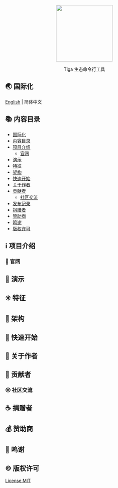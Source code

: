 <p align="center">
   <img src="https://cdn.jsdelivr.net/gh/misitebao/CDN@master/md/tigacli_logo.png" width="180" height="180"/><br/>
</p>
<p align="center">
Tiga 生态命令行工具
</p>

<span id="nav-1"></span>

## 🌏 国际化

[English](README.md) | 简体中文

<span id="nav-2"></span>

## 📚 内容目录

- [国际化](#nav-1)
- [内容目录](#nav-2)
- [项目介绍](#nav-3)
  - [官网](#nav-3-1)
- [演示](#nav-4)
- [特征](#nav-5)
- [架构](#nav-6)
- [快速开始](#nav-7)
- [关于作者](#nav-8)
- [贡献者](#nav-9)
  - [社区交流](#nav-9-1)
- [发布记录](CHANGE.md)
- [捐赠者](#nav-11)
- [赞助商](#nav-12)
- [鸣谢](#nav-13)
- [版权许可](#nav-14)

<span id="nav-3"></span>

## ℹ️ 项目介绍

<span id="nav-3-1"></span>

### 🔔 官网

<span id="nav-4"></span>

## 🌅 演示

<span id="nav-5"></span>

## ✳️ 特征

<span id="nav-6"></span>

## 🍊 架构

<span id="nav-7"></span>

## 💎 快速开始

<span id="nav-8"></span>

## 🙆 关于作者

<span id="nav-9"></span>

## 🌟 贡献者

<span id="nav-9-1"></span>

### 😵 社区交流

<span id="nav-11"></span>

## ☕ 捐赠者

<span id="nav-12"></span>

## 💰 赞助商

<span id="nav-13"></span>

## 👏 鸣谢

<span id="nav-14"></span>

## ©️ 版权许可

[License MIT](LICENSE)
